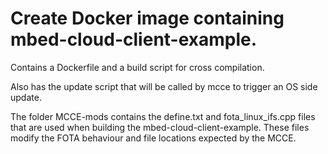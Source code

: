 # Create Docker image containing mbed-cloud-client-example.

Contains a Dockerfile and a build script for cross compilation.

Also has the update script that will be called by mcce to trigger an OS side update.

The folder MCCE-mods contains the define.txt and fota_linux_ifs.cpp files that are used when building the mbed-cloud-client-example. These files modify the FOTA behaviour and file locations expected by the MCCE.
